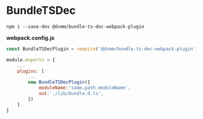 # BundleTSDec

`npm i --save-dev @dvmm/bundle-ts-dec-webpack-plugin`

**webpack.config.js**

```js
const BundleTSDecPlugin = require('@dvmm/bundle-ts-dec-webpack-plugin');

module.exports = {
    ...
    plugins: [
        ...
        new BundleTSDecPlugin({
            moduleName:'some.path.moduleName',
            out:'./lib/bundle.d.ts',
        })
    ]
}
```
